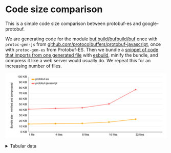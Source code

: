 # Code size comparison

This is a simple code size comparison between protobuf-es and google-protobuf.

We are generating code for the module [buf.build/bufbuild/buf](https://buf.build/bufbuild/buf)
once with `protoc-gen-js` from [github.com/protocolbuffers/protobuf-javascript](https://github.com/protocolbuffers/protobuf-javascript), 
once with `protoc-gen-es` from Protobuf-ES. Then we bundle a [snippet of code that imports from one generated file](./src/gen/protobuf-es/entry-1.ts) 
with [esbuild](https://esbuild.github.io/), minify the bundle, and compress it like a web server would 
usually do. We repeat this for an increasing number of files.

![chart](./chart.svg)


<details><summary>Tabular data</summary>

<!--- TABLE-START -->
| code generator  | files    | bundle size             | minified               | compressed         |
|-----------------|----------|------------------------:|-----------------------:|-------------------:|
| protobuf-es | 1 | 123,775 b | 64,241 b | 14,986 b |
| protobuf-es | 4 | 125,970 b | 65,745 b | 15,675 b |
| protobuf-es | 8 | 128,748 b | 67,516 b | 16,191 b |
| protobuf-es | 16 | 139,256 b | 75,497 b | 18,510 b |
| protobuf-es | 32 | 167,151 b | 97,519 b | 23,974 b |
| protobuf-javascript | 1 | 339,613 b | 255,820 b | 42,481 b |
| protobuf-javascript | 4 | 366,281 b | 271,092 b | 43,912 b |
| protobuf-javascript | 8 | 388,324 b | 283,409 b | 45,038 b |
| protobuf-javascript | 16 | 548,365 b | 378,100 b | 52,204 b |
| protobuf-javascript | 32 | 1,240,889 b | 819,610 b | 78,780 b |
<!--- TABLE-END -->

</details>
